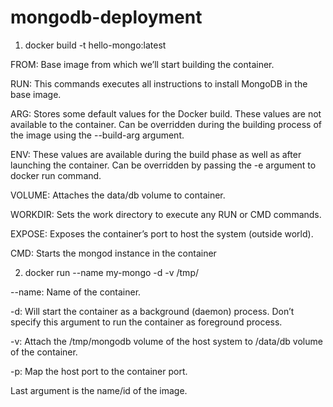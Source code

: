 # mongodb-deployment
1. docker build -t hello-mongo:latest

FROM: Base image from which we’ll start building the container.

RUN: This commands executes all instructions to install MongoDB in the base image.

ARG: Stores some default values for the Docker build. These values are not available to the container. Can be overridden during the building process of the image using the --build-arg argument.

ENV: These values are available during the build phase as well as after launching the container. Can be overridden by passing the -e argument to docker run command.

VOLUME: Attaches the data/db volume to container.

WORKDIR: Sets the work directory to execute any RUN or CMD commands.

EXPOSE: Exposes the container’s port to host the system (outside world).

CMD: Starts the mongod instance in the container

2) docker run --name my-mongo -d -v /tmp/

--name: Name of the container.

-d: Will start the container as a background (daemon) process. Don’t specify this argument to run the container as foreground process.

-v: Attach the /tmp/mongodb volume of the host system to /data/db volume of the container.

-p: Map the host port to the container port.

Last argument is the name/id of the image.

